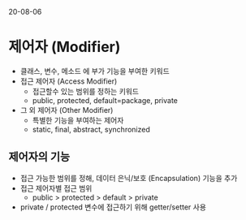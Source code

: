 20-08-06
# 제어자 (Modifier)
* 클래스, 변수, 메소드 에 부가 기능을 부여한 키워드 
* 접근 제어자 (Access Modifier)
    * 접근할수 있는 범위를 정하는 키워드
    * public, protected, default=package, private
* 그 외 제어자 (Other Modifier)
    * 특별한 기능을 부여하는 제어자
    * static, final, abstract, synchronized
## 제어자의 기능
* 접근 가능한 범위를 정해, 데이터 은닉/보호 (Encapsulation) 기능을 추가
* 접근 제어자별 접근 범위
    * public > protected > default > private 
* private / protected 변수에 접근하기 위해 getter/setter 사용 			
